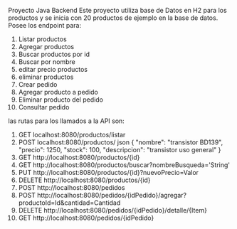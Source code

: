 Proyecto Java Backend
Este proyecto utiliza base de Datos en H2 para los productos y se inicia con 20 productos de ejemplo en la base de datos.
Posee los endpoint para:
1) Listar productos
2) Agregar productos
3) Buscar productos por id
4) Buscar por nombre
5) editar precio productos
6) eliminar productos
7) Crear pedido
8) Agregar producto a pedido
9) Eliminar producto del pedido
10) Consultar pedido

las rutas para los llamados a la API son:

1) GET localhost:8080/productos/listar
2) POST localhost:8080/productos/
   json
   {
   "nombre": "transistor BD139",
   "precio": 1250,
   "stock": 100,
   "descripcion": "transistor uso general"
   }
3) GET http://localhost:8080/productos/{id}
4) GET http://localhost:8080/productos/buscar?nombreBusqueda='String'
5) PUT http://localhost:8080/productos/{id}?nuevoPrecio=Valor
6) DELETE http://localhost:8080/productos/{id}
7) POST http://localhost:8080/pedidos
8) POST http://localhost:8080/pedidos/{idPedido}/agregar?productoId=Id&cantidad=Cantidad
9) DELETE http://localhost:8080/pedidos/{idPedido}/detalle/{Item}
10) GET http://localhost:8080/pedidos/{idPedido}
